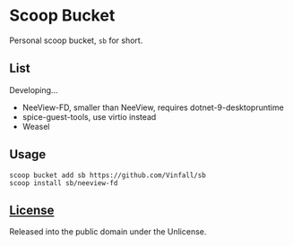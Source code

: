 # Scoop Bucket

<!-- [![Tests](https://github.com/Vinfall/sb/actions/workflows/ci.yml/badge.svg)](https://github.com/Vinfall/sb/actions/workflows/ci.yml) [![Excavator](https://github.com/Vinfall/sb/actions/workflows/excavator.yml/badge.svg)](https://github.com/Vinfall/sb/actions/workflows/excavator.yml) -->

Personal scoop bucket, `sb` for short.

## List

Developing...

- NeeView-FD, smaller than NeeView, requires dotnet-9-desktopruntime
- spice-guest-tools, use virtio instead
- Weasel

## Usage

```pwsh
scoop bucket add sb https://github.com/Vinfall/sb
scoop install sb/neeview-fd
```

## [License](LICENSE)

Released into the public domain under the Unlicense.
